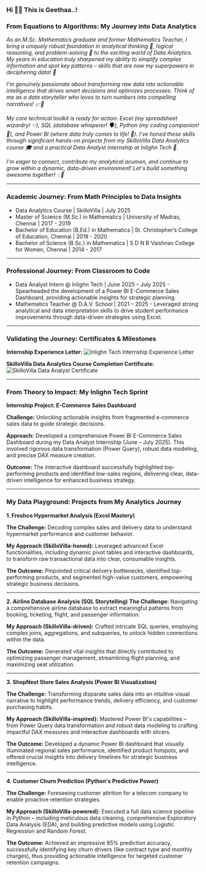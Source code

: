 ### Hi 🙋‍♀️ This is Geethaa..!

### **From Equations to Algorithms: My Journey into Data Analytics**

*As an M.Sc. Mathematics graduate and former Mathematics Teacher, I bring a uniquely robust foundation in analytical thinking 🧠, logical reasoning, and problem-solving 🧩 to the exciting world of Data Analytics. My years in education truly sharpened my ability to simplify complex information and spot key patterns – skills that are now my superpowers in deciphering data! 🚀*

*I'm genuinely passionate about transforming raw data into actionable intelligence that drives smart decisions and optimizes processes. Think of me as a data storyteller who loves to turn numbers into compelling narratives! 📈📖*

*My core technical toolkit is ready for action: Excel (my spreadsheet wizardry! ✨), SQL (database whisperer! 🗣️), Python (my coding companion! 🐍), and Power BI (where data truly comes to life! 🌈). I've honed these skills through significant hands-on projects from my SkilloVilla Data Analytics course 🎓 and a practical Data Analyst Internship at Inlighn Tech 🏢.*

*I'm eager to connect, contribute my analytical acumen, and continue to grow within a dynamic, data-driven environment! Let's build something awesome together! 💡🤝*

---

### **Academic Journey: From Math Principles to Data Insights**
- Data Analytics Course | SkilloVilla | July 2025
- Master of Science (M.Sc.) in Mathematics | University of Madras, Chennai  | 2017 - 2019
- Bachelor of Education (B.Ed.) in Mathematics | St. Christopher’s College of Education, Chennai  | 2018 - 2020
- Bachelor of Science (B.Sc.) in Mathematics | S D N B Vaishnav College for Women, Chennai  | 2014 - 2017

---

### **Professional Journey: From Classroom to Code**
- Data Analyst Intern @ Inlighn Tech | June 2025 – July 2025 
      - Spearheaded the development of a Power BI E-Commerce Sales Dashboard, providing actionable insights for strategic planning. 
- Mathematics Teacher @ D.A.V. School | 2021 – 2025 
      - Leveraged strong analytical and data interpretation skills to drive student performance improvements through data-driven strategies using Excel.

---

### **Validating the Journey: Certificates & Milestones**
**Internship Experience Letter:**
    ![Inlighn Tech Internship Experience Letter](Inlighn_Tech_Internship_page-0001.jpg "Internship Letter from Inlighn Tech")

**SkilloVilla Data Analytics Course Completion Certificate:**
    ![SkilloVilla Data Analyst Certificate](Certified_Data_Analyst-SkilloVilla_page-0001.jpg "Certified Data Analyst - SkilloVilla")

---
### **From Theory to Impact: My Inlighn Tech Sprint**
**Internship Project: E-Commerce Sales Dashboard**

**Challenge:** Unlocking actionable insights from fragmented e-commerce sales data to guide strategic decisions.

**Approach:** Developed a comprehensive Power BI E-Commerce Sales Dashboard during my Data Analyst Internship (June – July 2025). This involved rigorous data transformation (Power Query), robust data modeling, and precise DAX measure creation.

**Outcome:** The interactive dashboard successfully highlighted top-performing products and identified low-sales regions, delivering clear, data-driven intelligence for enhanced business strategy.

  ---

### **My Data Playground: Projects from My Analytics Journey** 

**1. Freshco Hypermarket Analysis (Excel Mastery)**

**The Challenge:** Decoding complex sales and delivery data to understand hypermarket performance and customer behavior.

**My Approach (SkilloVilla-honed):** Leveraged advanced Excel functionalities, including dynamic pivot tables and interactive dashboards, to transform raw transactional data into clear, consumable insights.

**The Outcome:** Pinpointed critical delivery bottlenecks, identified top-performing products, and segmented high-value customers, empowering strategic business decisions.

---
**2. Airline Database Analysis (SQL Storytelling)**
**The Challenge:** Navigating a comprehensive airline database to extract meaningful patterns from booking, ticketing, flight, and passenger information.

**My Approach (SkilloVilla-driven):** Crafted intricate SQL queries, employing complex joins, aggregations, and subqueries, to unlock hidden connections within the data.

**The Outcome:**  Generated vital insights that directly contributed to optimizing passenger management, streamlining flight planning, and maximizing seat utilization.

---
**3. ShopNest Store Sales Analysis (Power BI Visualization)**

**The Challenge:** Transforming disparate sales data into an intuitive visual narrative to highlight performance trends, delivery efficiency, and customer purchasing habits.

**My Approach (SkilloVilla-inspired):** Mastered Power BI's capabilities – from Power Query data transformation and robust data modeling to crafting impactful DAX measures and interactive dashboards with slicers.

**The Outcome:** Developed a dynamic Power BI dashboard that visually illuminated regional sales performance, identified product hotspots, and offered crucial insights into delivery timelines for strategic business intelligence.

---
**4. Customer Churn Prediction (Python's Predictive Power)**

**The Challenge:** Foreseeing customer attrition for a telecom company to enable proactive retention strategies.

**My Approach (SkilloVilla-powered):** Executed a full data science pipeline in Python – including meticulous data cleaning, comprehensive Exploratory Data Analysis (EDA), and building predictive models using Logistic Regression and Random Forest.

**The Outcome:** Achieved an impressive 85% prediction accuracy, successfully identifying key churn drivers (like contract type and monthly charges), thus providing actionable intelligence for targeted customer retention campaigns.





